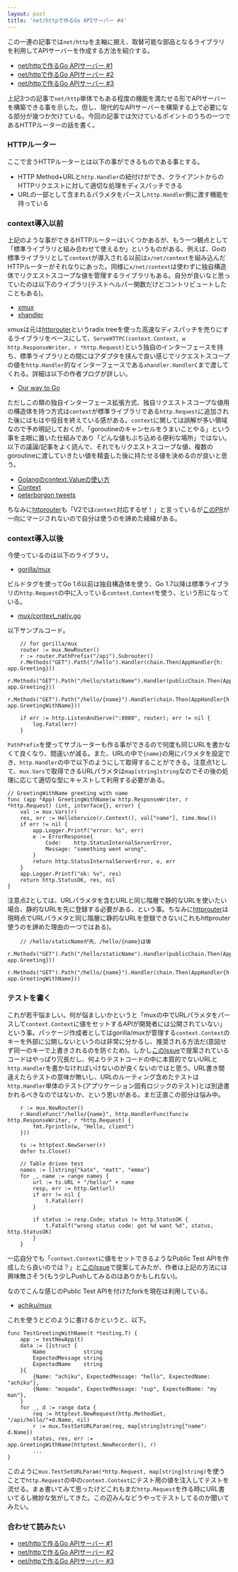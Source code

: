 ```yaml
---
layout: post
title: 'net/httpで作るGo APIサーバー #4'
---
```


この一連の記事では`net/http`を主軸に据え、取替可能な部品となるライブラリを利用してAPIサーバーを作成する方法を紹介する。

- [net/httpで作るGo APIサーバー #1](http://akirachiku.com/2017/04/01/go-net-http-api-server-1.html)
- [net/httpで作るGo APIサーバー #2](http://akirachiku.com/2017/04/02/go-net-http-api-server-2.html)
- [net/httpで作るGo APIサーバー #3](http://akirachiku.com/2017/04/02/go-net-http-api-server-3.html)

上記3つの記事で`net/http`単体でもある程度の機能を満たせる形でAPIサーバーを構築できる事を示した。但し、現代的なAPIサーバーを構築する上で必要になる部分が幾つか欠けている。今回の記事では欠けているポイントのうちの一つであるHTTPルーターの話を書く。

### HTTPルーター

ここで言うHTTPルーターとは以下の事ができるものである事とする。

- HTTP Method+URLと`http.Handler`の紐付けができ、クライアントからのHTTPリクエストに対して適切な処理をディスパッチできる
- URLの一部として含まれるパラメタをパースし`http.Handler`側に渡す機能を持っている

### context導入以前

上記のような事ができるHTTPルーターはいくつかあるが、もう一つ観点として「標準ライブラリと組み合わせて使えるか」というものがある。例えば、Goの標準ライブラリとして`context`が導入される以前は`x/net/context`を組み込んだHTTPルーターがそれなりにあった。同様に`x/net/context`は使わずに独自構造体でリクエストスコープな値を管理するライブラリもある。自分が良いなと思っていたのは以下のライブラリ(テストヘルパー関数だけどコントリビュートしたこともある)。

- [xmux](https://github.com/rs/xmux)
- [xhandler](https://github.com/rs/xhandler)

xmuxは元は[httprouter](https://github.com/julienschmidt/httprouter)というradix treeを使った高速なディスパッチを売りにするライブラリをベースにして、`ServeHTTPC(context.Context, w http.ResponseWriter, r *http.Request)`という独自のインターフェースを持ち、標準ライブラリとの間にはアダプタを挟んで良い感じでリクエストスコープの値を`http.Handler`的なインターフェースである`xhandler.HandlerC`まで渡してくれる。詳細は以下の作者ブログが詳しい。

- [Our way to Go](http://engineering.dailymotion.com/our-way-to-go/)

ただしこの類の独自インターフェース拡張方式、独自リクエストスコープな値用の構造体を持つ方式は`context`が標準ライブラリである`http.Request`に追加された後にはもはや役目を終えている感がある。`context`に関しては誤解が多い領域なので予め明記しておくが、「goroutineのキャンセルをうまいことやる」という事を主眼に置いた仕組みであり「どんな値もぶち込める便利な場所」ではない。以下の議論/記事をよく読んで、それでもリクエストスコープな値、複数のgoroutineに渡していきたい値を精査した後に持たせる値を決めるのが良いと思う。

- [Golangのcontext.Valueの使い方](http://deeeet.com/writing/2017/02/23/go-context-value/)
- [Context](http://peter.bourgon.org/blog/2016/07/11/context.html)
- [peterborgon tweets](https://twitter.com/peterbourgon/status/752022730812317696)

ちなみに[httprouter](https://github.com/julienschmidt/httprouter)も「V2では`context`対応するぜ！」と言っているが[このPR](https://github.com/julienschmidt/httprouter/pull/147)が一向にマージされないので自分は使うのを諦めた経緯がある。


### context導入以後

今使っているのは以下のライブラリ。

- [gorilla/mux](https://github.com/gorilla/mux)

ビルドタグを使ってGo 1.6以前は独自構造体を使う、Go 1.7以降は標準ライブラリの`http.Request`の中に入っている`context.Context`を使う、という形になっている。

- [mux/context_nativ.go](https://github.com/gorilla/mux/blob/master/context_native.go#L1)

以下サンプルコード。

```golang
	// for gorilla/mux
	router := mux.NewRouter()
	r := router.PathPrefix("/api").Subrouter()
	r.Methods("GET").Path("/hello").Handler(chain.Then(AppHandler{h: app.Greeting}))
	r.Methods("GET").Path("/hello/staticName").Handler(publicChain.Then(AppHandler{h: app.Greeting}))
	r.Methods("GET").Path("/hello/{name}").Handler(chain.Then(AppHandler{h: app.GreetingWithName}))

	if err := http.ListenAndServe(":8080", router); err != nil {
		log.Fatal(err)
	}
```

`PathPrefix`を使ってサブルーターも作る事ができるので何度も同じURLを書かなくて良くなり、間違いが減る。また、URLの中で`{name}`の用にパラメタを設定でき、`http.Handler`の中で以下のようにして取得することができる。注意点1として、`mux.Vars`で取得できるURLパラメタは`map[string]string`なのでその後の処理に応じて適切な型にキャストして利用する必要がある。


```golang
// GreetingWithName greeting with name
func (app *App) GreetingWithName(w http.ResponseWriter, r *http.Request) (int, interface{}, error) {
	val := mux.Vars(r)
	res, err := HelloService(r.Context(), val["name"], time.Now())
	if err != nil {
		app.Logger.Printf("error: %s", err)
		e := ErrorResponse{
			Code:    http.StatusInternalServerError,
			Message: "something went wrong",
		}
		return http.StatusInternalServerError, e, err
	}
	app.Logger.Printf("ok: %v", res)
	return http.StatusOK, res, nil
}
```

注意点2としては、URLパラメタを含むURLと同じ階層で静的なURLを使いたい場合、静的なURLを先に登録する必要がある、という事。ちなみに[httprouter](https://github.com/julienschmidt/httprouter)は現時点でURLパラメタと同じ階層に静的なURLを登録できない(これもhttprouter使うのを諦めた理由の一つではある)。

```golang
    // /hello/staticNameが先、/hello/{name}は後
	r.Methods("GET").Path("/hello/staticName").Handler(publicChain.Then(AppHandler{h: app.Greeting}))
	r.Methods("GET").Path("/hello/{name}").Handler(chain.Then(AppHandler{h: app.GreetingWithName}))
```

### テストを書く

これが若干悩ましい。何が悩ましいかというと「muxの中でURLパラメタをパースして`context.Context`に値をセットするAPIが開発者には公開されていない」という事。パッケージ作成者としてはgorilla/muxが管理する`context.Context`のキーを外部に公開しないというのは非常に分かるし、推奨される方法だ(意図せず同一のキーで上書きされるのを防ぐため)。しかし[このIssue](https://github.com/gorilla/mux/issues/167)で提案されているコードはやっぱり冗長だし、何よりテストコードの中に本質的でないURLと`http.Handler`を書かなければいけないのが良くないのではと思う。URL書き間違えたらテストの意味が無いし、URLのルーティング含めたテストは`http.Handler`単体のテスト(アプリケーション固有ロジックのテスト)とは別途書かれるべきなのではないか、という思いがある。まだ正直この部分は悩み中。

```golang
    r := mux.NewRouter()
    r.HandleFunc("/hello/{name}", http.HandlerFunc(func(w http.ResponseWriter, r *http.Request) {
        fmt.Fprintln(w, "Hello, client")
    }))

    ts := httptest.NewServer(r)
    defer ts.Close()

    // Table driven test
    names := []string{"kate", "matt", "emma"}
    for _, name := range names {
        url := ts.URL + "/hello/" + name
        resp, err := http.Get(url)
        if err != nil {
            t.Fatal(err)
        }

        if status := resp.Code; status != http.StatusOK {
            t.Fatalf("wrong status code: got %d want %d", status, http.StatusOK)
        }
    }
```

一応自分でも「`context.Context`に値をセットできるようなPublic Test APIを作成したら良いのでは？」と[このIssue](https://github.com/gorilla/mux/issues/233)で提案してみたが、作者は上記の方法には興味無さそう(もう少しPushしてみるのはありかもしれない)。

なのでこんな感じのPublic Test APIを付けたforkを現在は利用している。

- [achiku/mux](https://github.com/achiku/mux/commit/f8f4828232971c798713d8c4f7bb9739f9950dc4)

これを使うとどのように書けるかというと、以下。

```golang
func TestGreetingWithName(t *testing.T) {
	app := testNewApp(t)
	data := []struct {
		Name            string
		ExpectedMessage string
		ExpectedName    string
	}{
		{Name: "achiku", ExpectedMessage: "hello", ExpectedName: "achiku"},
		{Name: "moqada", ExpectedMessage: "sup", ExpectedName: "my man"},
	}
	for _, d := range data {
		req := httptest.NewRequest(http.MethodGet, "/api/hello/"+d.Name, nil)
		r := mux.TestSetURLParam(req, map[string]string{"name": d.Name})
		status, res, err := app.GreetingWithName(httptest.NewRecorder(), r)
        ...
}
```

このように`mux.TestSetURLParam(*http.Request, map[string]string)`を使うことで`http.Request`の中の`context.Context`にテスト用の値を注入してテストを流せる。まぁ書いてみて思ったけどこれもまだ`http.Request`を作る時にURL書いてるし微妙な気がしてきた。この辺みんなどうやってテストしてるのか聞いてみたい。


### 合わせて読みたい

- [net/httpで作るGo APIサーバー #1](http://akirachiku.com/2017/04/01/go-net-http-api-server-1.html)
- [net/httpで作るGo APIサーバー #2](http://akirachiku.com/2017/04/02/go-net-http-api-server-2.html)
- [net/httpで作るGo APIサーバー #3](http://akirachiku.com/2017/04/02/go-net-http-api-server-3.html)
